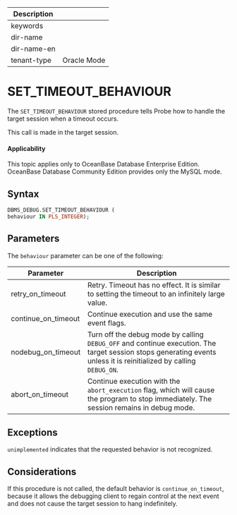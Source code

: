 | Description   |                 |
|---------------|-----------------|
| keywords      |                 |
| dir-name      |                 |
| dir-name-en   |                 |
| tenant-type   | Oracle Mode     |


# SET_TIMEOUT_BEHAVIOUR

The `SET_TIMEOUT_BEHAVIOUR` stored procedure tells Probe how to handle the target session when a timeout occurs.

This call is made in the target session.

  <main id="notice" >
    <h4>Applicability</h4>
    <p>This topic applies only to OceanBase Database Enterprise Edition. OceanBase Database Community Edition provides only the MySQL mode. </p>
  </main>

## Syntax

```sql
DBMS_DEBUG.SET_TIMEOUT_BEHAVIOUR (
behaviour IN PLS_INTEGER);
```



## Parameters

The `behaviour` parameter can be one of the following:


| **Parameter** | **Description** |
|---------------------|-------------------------------------------------------------------|
| retry_on_timeout | Retry. Timeout has no effect. It is similar to setting the timeout to an infinitely large value.  |
| continue_on_timeout | Continue execution and use the same event flags.  |
| nodebug_on_timeout | Turn off the debug mode by calling `DEBUG_OFF` and continue execution. The target session stops generating events unless it is reinitialized by calling `DEBUG_ON`.  |
| abort_on_timeout | Continue execution with the `abort_execution` flag, which will cause the program to stop immediately. The session remains in debug mode.  |



## Exceptions

`unimplemented` indicates that the requested behavior is not recognized.

## Considerations

If this procedure is not called, the default behavior is `continue_on_timeout`, because it allows the debugging client to regain control at the next event and does not cause the target session to hang indefinitely.
